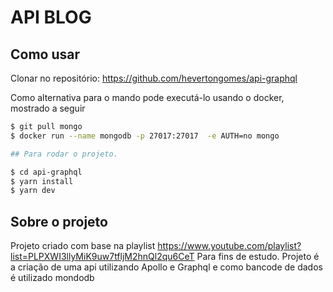 # API BLOG

## Como usar

Clonar no repositório: <https://github.com/hevertongomes/api-graphql>

Como alternativa para o mando pode executá-lo usando o docker, mostrado a seguir

```bash
$ git pull mongo
$ docker run --name mongodb -p 27017:27017  -e AUTH=no mongo

## Para rodar o projeto.

$ cd api-graphql
$ yarn install
$ yarn dev
```

## Sobre o projeto

Projeto criado com base na playlist <https://www.youtube.com/playlist?list=PLPXWI3llyMiK9uw7tfljM2hnQl2qu6CeT> Para fins de estudo.
Projeto é a criação de uma api utilizando Apollo e Graphql e como bancode de dados é utilizado mondodb
